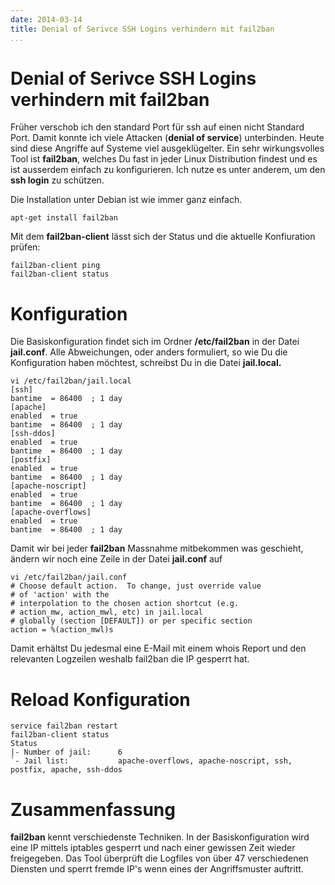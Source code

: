 ```yaml
---
date: 2014-03-14
title: Denial of Serivce SSH Logins verhindern mit fail2ban
...
```

# Denial of Serivce SSH Logins verhindern mit fail2ban

Früher verschob ich den standard Port für ssh auf einen nicht Standard
Port. Damit konnte ich viele Attacken (**denial of service**)
unterbinden. Heute sind diese Angriffe auf Systeme viel ausgeklügelter.
Ein sehr wirkungsvolles Tool ist **fail2ban**, welches Du fast in jeder
Linux Distribution findest und es ist ausserdem einfach zu
konfigurieren. Ich nutze es unter anderem, um den **ssh login** zu
schützen.

Die Installation unter Debian ist wie immer ganz einfach.

    apt-get install fail2ban

Mit dem **fail2ban-client** lässt sich der Status und die aktuelle
Konfiuration prüfen:

    fail2ban-client ping
    fail2ban-client status

# Konfiguration

Die Basiskonfiguration findet sich im Ordner **/etc/fail2ban** in der
Datei **jail.conf**. Alle Abweichungen, oder anders formuliert, so wie
Du die Konfiguration haben möchtest, schreibst Du in die Datei
**jail.local.**

    vi /etc/fail2ban/jail.local
    [ssh]                                                                           
    bantime  = 86400  ; 1 day                                                       
    [apache]                                                                        
    enabled  = true                                                                 
    bantime  = 86400  ; 1 day                                                       
    [ssh-ddos]                                                                      
    enabled  = true                                                                 
    bantime  = 86400  ; 1 day                                                       
    [postfix]                                                                       
    enabled  = true                                                                 
    bantime  = 86400  ; 1 day                                                       
    [apache-noscript]                                                               
    enabled  = true                                                                 
    bantime  = 86400  ; 1 day                                                       
    [apache-overflows]                                                              
    enabled  = true                                                                 
    bantime  = 86400  ; 1 day

Damit wir bei jeder **fail2ban** Massnahme mitbekommen was geschieht,
ändern wir noch eine Zeile in der Datei **jail.conf** auf

    vi /etc/fail2ban/jail.conf
    # Choose default action.  To change, just override value
    # of 'action' with the   
    # interpolation to the chosen action shortcut (e.g.
    # action_mw, action_mwl, etc) in jail.local                                                                  
    # globally (section [DEFAULT]) or per specific section
    action = %(action_mwl)s

Damit erhältst Du jedesmal eine E-Mail mit einem whois Report und den
relevanten Logzeilen weshalb fail2ban die IP gesperrt hat.

# Reload Konfiguration

     
    service fail2ban restart
    fail2ban-client status
    Status
    |- Number of jail:      6
    `- Jail list:           apache-overflows, apache-noscript, ssh,
    postfix, apache, ssh-ddos

# Zusammenfassung

**fail2ban** kennt verschiedenste Techniken. In der Basiskonfiguration
wird eine IP mittels iptables gesperrt und nach einer gewissen Zeit
wieder freigegeben. Das Tool überprüft die Logfiles von über 47
verschiedenen Diensten und sperrt fremde IP's wenn eines der
Angriffsmuster auftritt.

